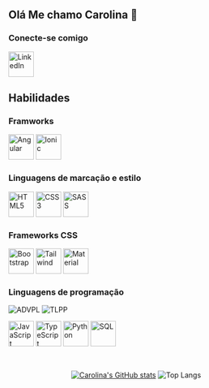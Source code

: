 

## Olá Me chamo Carolina 👋
  
### Conecte-se comigo 

<a href="https://www.linkedin.com/in/tscaroltavares/" target="_blank">
  <img src="https://cdn.jsdelivr.net/gh/devicons/devicon@latest/icons/linkedin/linkedin-original.svg" alt="LinkedIn" width="50">
</a>


## Habilidades

### Framworks

<p>
  <img src="https://cdn.jsdelivr.net/gh/devicons/devicon@latest/icons/angular/angular-original.svg" alt="Angular" width="50px" />  
  <img src="https://cdn.jsdelivr.net/gh/devicons/devicon@latest/icons/ionic/ionic-original.svg" alt="Ionic" width="50px" />
          
</p>


### Linguagens de marcação e estilo

<p>
  
  <img src="https://cdn.jsdelivr.net/gh/devicons/devicon@latest/icons/html5/html5-plain-wordmark.svg" alt="HTML5" width="50px"/>
  <img src="https://cdn.jsdelivr.net/gh/devicons/devicon@latest/icons/css3/css3-plain-wordmark.svg" alt="CSS3" width="50px" />
  <img src="https://cdn.jsdelivr.net/gh/devicons/devicon@latest/icons/sass/sass-original.svg" alt="SASS" width="50px"/>
          
</p>

### Frameworks CSS

<p>    
  <img src="https://cdn.jsdelivr.net/gh/devicons/devicon@latest/icons/bootstrap/bootstrap-original.svg"  alt="Bootstrap" width="50px"/>  
  <img src="https://cdn.jsdelivr.net/gh/devicons/devicon@latest/icons/tailwindcss/tailwindcss-original.svg" alt="Tailwind" width="50px" /> 
  <img src="https://cdn.jsdelivr.net/gh/devicons/devicon@latest/icons/angularmaterial/angularmaterial-original.svg" alt="Material" width="50px"/>
          
</p>

### Linguagens de programação

<p>
  <img alt="ADVPL" src="https://img.shields.io/badge/ADVPL-%232D2926?style=for-the-badge&logo=totvs">
  <img alt="TLPP" src="https://img.shields.io/badge/TLPP-%23685BC7?style=for-the-badge&logo=totvs">
</p>

<p>
  <img src="https://cdn.jsdelivr.net/gh/devicons/devicon/icons/javascript/javascript-plain.svg" alt="JavaScript" width="50">
  <img src="https://cdn.jsdelivr.net/gh/devicons/devicon/icons/typescript/typescript-plain.svg" alt="TypeScript" width="50">
  <img src="https://cdn.jsdelivr.net/gh/devicons/devicon@latest/icons/python/python-plain-wordmark.svg" alt="Python" width="50" />
  <img src="https://cdn.jsdelivr.net/gh/devicons/devicon@latest/icons/sqldeveloper/sqldeveloper-plain.svg" alt="SQL" width="50" />        
          
</p>
<br>
<div align="center">
  
  [![Carolina's GitHub stats](https://github-readme-stats.vercel.app/api?username=caroltavares1&show_icons=true&theme=cobalt)](https://github.com/caroltavares1/github-readme-stats)
  ![Top Langs](https://github-readme-stats.vercel.app/api/top-langs/?username=caroltavares1&hide_progress=true&theme=cobalt)

</div>








 


 
          


<!--
**caroltavares1/caroltavares1** is a ✨ _special_ ✨ repository because its `README.md` (this file) appears on your GitHub profile.

[![LinkedIn](https://img.shields.io/badge/LinkedIn-0077B5?style=for-the-badge&logo=linkedin&logoColor=white)](https://www.linkedin.com/in/tscaroltavares/)
         
![Tailwind](https://img.shields.io/badge/tailwindcss-%2338B2AC.svg?style=for-the-badge&logo=tailwind-css&logoColor=white)
![Bootstrap](https://img.shields.io/badge/-boostrap-0D1117?style=for-the-badge&logo=bootstrap&labelColor=0D1117)

![JavaScript](https://img.shields.io/badge/JavaScript-F7DF1E?style=for-the-badge&logo=javascript&logoColor=black)
![TypeScript](https://img.shields.io/badge/TypeScript-007ACC?style=for-the-badge&logo=typescript&logoColor=white)
![PL](https://img.shields.io/badge/PL%2FSQL-FFFFFF?style=for-the-badge&logo=oracle&logoColor=FF0000&labelColor=FFFFFF&color=FF0000)
![Python](https://img.shields.io/badge/python-3670A0?style=for-the-badge&logo=python&logoColor=ffdd54)
![Static Badge](https://img.shields.io/badge/AdvPL-%23373A36?style=for-the-badge&logo=TOTVS)

![HTML5](https://img.shields.io/badge/HTML5-E34F26?style=for-the-badge&logo=html5&logoColor=white)
![CSS3](https://img.shields.io/badge/CSS3-1572B6?style=for-the-badge&logo=css3&logoColor=white)
![Sass](https://img.shields.io/badge/Sass-000?style=for-the-badge&logo=sass)
Here are some ideas to get you started:

- 🔭 I’m currently working on ...
- 🌱 I’m currently learning ...
- 👯 I’m looking to collaborate on ...
- 🤔 I’m looking for help with ...
- 💬 Ask me about ...
- 📫 How to reach me: ...
- 😄 Pronouns: ...
- ⚡ Fun fact: ...
-->
